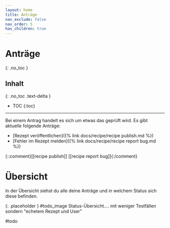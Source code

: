 ```yaml
---
layout: home
title: Anträge
nav_exclude: false
nav_order: 5
has_children: true
---
```


# Anträge
{: .no_toc }
## Inhalt
{: .no_toc .text-delta }

- TOC
{:toc}

---

Bei einem Antrag handelt es sich um etwas das geprüft wird. Es gibt aktuelle folgende Anträge:

* [Rezept veröffentlichen]({% link docs/recipe/recipe publish.md %})
* [Fehler im Rezept melden]({% link docs/recipe/recipe report bug.md %})

 {::comment}[[recipe publish]] [[recipe report bug]]{:/comment}
# Übersicht
In der Übersicht siehst du alle deine Anträge und in welchem Status sich diese befinden.


{: .placeholder }
#todo_image Status-Übersicht.... mit weniger Testfällen sondern "echetem Rezept und User"

#todo